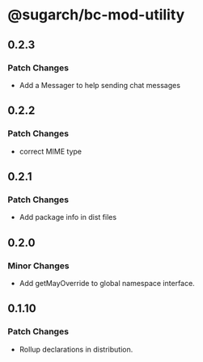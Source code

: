 # @sugarch/bc-mod-utility

## 0.2.3

### Patch Changes

-   Add a Messager to help sending chat messages

## 0.2.2

### Patch Changes

-   correct MIME type

## 0.2.1

### Patch Changes

-   Add package info in dist files

## 0.2.0

### Minor Changes

-   Add getMayOverride to global namespace interface.

## 0.1.10

### Patch Changes

-   Rollup declarations in distribution.
